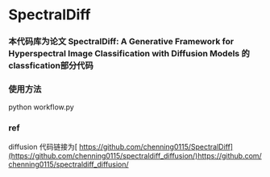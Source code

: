# SpectralDiff

### 本代码库为论文 SpectralDiff: A Generative Framework for Hyperspectral Image Classification with Diffusion Models 的classfication部分代码

### 使用方法
python workflow.py

### ref
diffusion 代码链接为[ https://github.com/chenning0115/SpectralDiff](https://github.com/chenning0115/spectraldiff_diffusion/)https://github.com/chenning0115/spectraldiff_diffusion/
